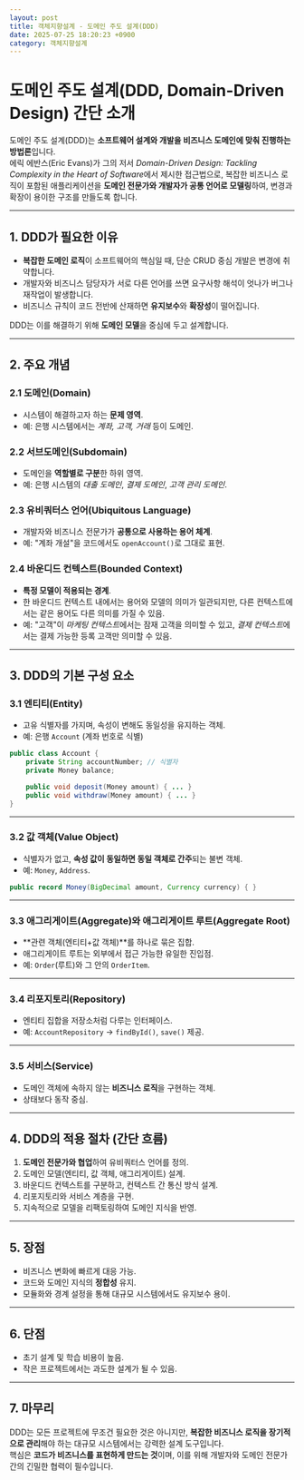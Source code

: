 ```yaml
---
layout: post
title: 객체지향설계 - 도메인 주도 설계(DDD)
date: 2025-07-25 18:20:23 +0900
category: 객체지향설계
---
```

# 도메인 주도 설계(DDD, Domain-Driven Design) 간단 소개

도메인 주도 설계(DDD)는 **소프트웨어 설계와 개발을 비즈니스 도메인에 맞춰 진행하는 방법론**입니다.  
에릭 에반스(Eric Evans)가 그의 저서 *Domain-Driven Design: Tackling Complexity in the Heart of Software*에서 제시한 접근법으로, 복잡한 비즈니스 로직이 포함된 애플리케이션을 **도메인 전문가와 개발자가 공통 언어로 모델링**하여, 변경과 확장이 용이한 구조를 만들도록 합니다.

---

## 1. DDD가 필요한 이유
- **복잡한 도메인 로직**이 소프트웨어의 핵심일 때, 단순 CRUD 중심 개발은 변경에 취약합니다.
- 개발자와 비즈니스 담당자가 서로 다른 언어를 쓰면 요구사항 해석이 엇나가 버그나 재작업이 발생합니다.
- 비즈니스 규칙이 코드 전반에 산재하면 **유지보수**와 **확장성**이 떨어집니다.

DDD는 이를 해결하기 위해 **도메인 모델**을 중심에 두고 설계합니다.

---

## 2. 주요 개념

### 2.1 도메인(Domain)
- 시스템이 해결하고자 하는 **문제 영역**.
- 예: 은행 시스템에서는 *계좌, 고객, 거래* 등이 도메인.

### 2.2 서브도메인(Subdomain)
- 도메인을 **역할별로 구분**한 하위 영역.
- 예: 은행 시스템의 *대출 도메인*, *결제 도메인*, *고객 관리 도메인*.

### 2.3 유비쿼터스 언어(Ubiquitous Language)
- 개발자와 비즈니스 전문가가 **공통으로 사용하는 용어 체계**.
- 예: "계좌 개설"을 코드에서도 `openAccount()`로 그대로 표현.

### 2.4 바운디드 컨텍스트(Bounded Context)
- **특정 모델이 적용되는 경계**.
- 한 바운디드 컨텍스트 내에서는 용어와 모델의 의미가 일관되지만, 다른 컨텍스트에서는 같은 용어도 다른 의미를 가질 수 있음.
- 예: "고객"이 *마케팅 컨텍스트*에서는 잠재 고객을 의미할 수 있고, *결제 컨텍스트*에서는 결제 가능한 등록 고객만 의미할 수 있음.

---

## 3. DDD의 기본 구성 요소

### 3.1 엔티티(Entity)
- 고유 식별자를 가지며, 속성이 변해도 동일성을 유지하는 객체.
- 예: 은행 `Account` (계좌 번호로 식별)

```java
public class Account {
    private String accountNumber; // 식별자
    private Money balance;

    public void deposit(Money amount) { ... }
    public void withdraw(Money amount) { ... }
}
```

---

### 3.2 값 객체(Value Object)
- 식별자가 없고, **속성 값이 동일하면 동일 객체로 간주**되는 불변 객체.
- 예: `Money`, `Address`.

```java
public record Money(BigDecimal amount, Currency currency) { }
```

---

### 3.3 애그리게이트(Aggregate)와 애그리게이트 루트(Aggregate Root)
- **관련 객체(엔티티+값 객체)**를 하나로 묶은 집합.
- 애그리게이트 루트는 외부에서 접근 가능한 유일한 진입점.
- 예: `Order`(루트)와 그 안의 `OrderItem`.

---

### 3.4 리포지토리(Repository)
- 엔티티 집합을 저장소처럼 다루는 인터페이스.
- 예: `AccountRepository` → `findById()`, `save()` 제공.

---

### 3.5 서비스(Service)
- 도메인 객체에 속하지 않는 **비즈니스 로직**을 구현하는 객체.
- 상태보다 동작 중심.

---

## 4. DDD의 적용 절차 (간단 흐름)
1. **도메인 전문가와 협업**하여 유비쿼터스 언어를 정의.
2. 도메인 모델(엔티티, 값 객체, 애그리게이트) 설계.
3. 바운디드 컨텍스트를 구분하고, 컨텍스트 간 통신 방식 설계.
4. 리포지토리와 서비스 계층을 구현.
5. 지속적으로 모델을 리팩토링하여 도메인 지식을 반영.

---

## 5. 장점
- 비즈니스 변화에 빠르게 대응 가능.
- 코드와 도메인 지식의 **정합성** 유지.
- 모듈화와 경계 설정을 통해 대규모 시스템에서도 유지보수 용이.

---

## 6. 단점
- 초기 설계 및 학습 비용이 높음.
- 작은 프로젝트에서는 과도한 설계가 될 수 있음.

---

## 7. 마무리
DDD는 모든 프로젝트에 무조건 필요한 것은 아니지만, **복잡한 비즈니스 로직을 장기적으로 관리**해야 하는 대규모 시스템에서는 강력한 설계 도구입니다.  
핵심은 **코드가 비즈니스를 표현하게 만드는 것**이며, 이를 위해 개발자와 도메인 전문가 간의 긴밀한 협력이 필수입니다.
